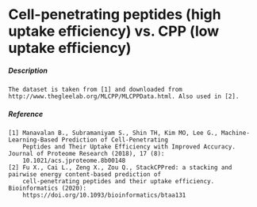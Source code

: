 # Cell-penetrating peptides (high uptake efficiency) vs. CPP (low uptake efficiency) 

##### Description 

    The dataset is taken from [1] and downloaded from http://www.thegleelab.org/MLCPP/MLCPPData.html. Also used in [2].
    
##### Reference

    [1] Manavalan B., Subramaniyam S., Shin TH, Kim MO, Lee G., Machine-Learning-Based Prediction of Cell-Penetrating 
        Peptides and Their Uptake Efficiency with Improved Accuracy. Journal of Proteome Research (2018), 17 (8):
        10.1021/acs.jproteome.8b00148 
    [2] Fu X., Cai L., Zeng X., Zou Q., StackCPPred: a stacking and pairwise energy content-based prediction of 
        cell-penetrating peptides and their uptake efficiency. Bioinformatics (2020): 
        https://doi.org/10.1093/bioinformatics/btaa131
